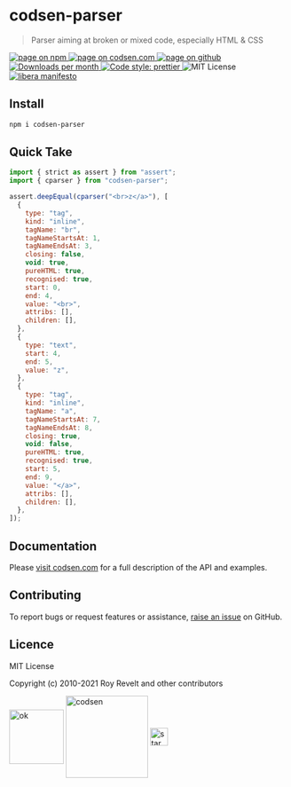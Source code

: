 # codsen-parser

> Parser aiming at broken or mixed code, especially HTML & CSS

<div class="package-badges">
  <a href="https://www.npmjs.com/package/codsen-parser" rel="nofollow noreferrer noopener">
    <img src="https://img.shields.io/badge/-npm-blue?style=flat-square" alt="page on npm">
  </a>
  <a href="https://codsen.com/os/codsen-parser" rel="nofollow noreferrer noopener">
    <img src="https://img.shields.io/badge/-codsen-blue?style=flat-square" alt="page on codsen.com">
  </a>
  <a href="https://github.com/codsen/codsen/tree/main/packages/codsen-parser" rel="nofollow noreferrer noopener">
    <img src="https://img.shields.io/badge/-github-blue?style=flat-square" alt="page on github">
  </a>
  <a href="https://npmcharts.com/compare/codsen-parser?interval=30" rel="nofollow noreferrer noopener" target="_blank">
    <img src="https://img.shields.io/npm/dm/codsen-parser.svg?style=flat-square" alt="Downloads per month">
  </a>
  <a href="https://prettier.io" rel="nofollow noreferrer noopener" target="_blank">
    <img src="https://img.shields.io/badge/code_style-prettier-brightgreen.svg?style=flat-square" alt="Code style: prettier">
  </a>
  <img src="https://img.shields.io/badge/licence-MIT-brightgreen.svg?style=flat-square" alt="MIT License">
  <a href="https://liberamanifesto.com" rel="nofollow noreferrer noopener" target="_blank">
    <img src="https://img.shields.io/badge/libera-manifesto-lightgrey.svg?style=flat-square" alt="libera manifesto">
  </a>
</div>

## Install

```bash
npm i codsen-parser
```

## Quick Take

```js
import { strict as assert } from "assert";
import { cparser } from "codsen-parser";

assert.deepEqual(cparser("<br>z</a>"), [
  {
    type: "tag",
    kind: "inline",
    tagName: "br",
    tagNameStartsAt: 1,
    tagNameEndsAt: 3,
    closing: false,
    void: true,
    pureHTML: true,
    recognised: true,
    start: 0,
    end: 4,
    value: "<br>",
    attribs: [],
    children: [],
  },
  {
    type: "text",
    start: 4,
    end: 5,
    value: "z",
  },
  {
    type: "tag",
    kind: "inline",
    tagName: "a",
    tagNameStartsAt: 7,
    tagNameEndsAt: 8,
    closing: true,
    void: false,
    pureHTML: true,
    recognised: true,
    start: 5,
    end: 9,
    value: "</a>",
    attribs: [],
    children: [],
  },
]);
```

## Documentation

Please [visit codsen.com](https://codsen.com/os/codsen-parser/) for a full description of the API and examples.

## Contributing

To report bugs or request features or assistance, [raise an issue](https://github.com/codsen/codsen/issues/new/choose) on GitHub.

## Licence

MIT License

Copyright (c) 2010-2021 Roy Revelt and other contributors

<img src="https://codsen.com/images/png-codsen-ok.png" width="98" alt="ok" align="center"> <img src="https://codsen.com/images/png-codsen-1.png" width="148" alt="codsen" align="center"> <img src="https://codsen.com/images/png-codsen-star-small.png" width="32" alt="star" align="center">
